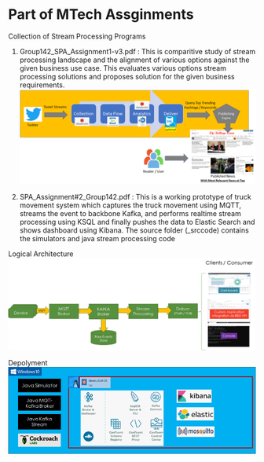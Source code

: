 # Part of MTech Assginments
Collection of Stream Processing Programs
1. Group142_SPA_Assignment1-v3.pdf : This is comparitive study of stream processing landscape and the alignment of various options against the given business use case. This evaluates various options stream processing solutions and proposes solution for the given business requirements.
![Alt text](/_images/assignment1_architecture.png?raw=true "Proposed Solution")

2. SPA_Assignment#2_Group142.pdf : This is a working prototype of truck movement system which captures the truck movement using MQTT, streams the event to backbone Kafka, and performs realtime stream processing using KSQL and finally pushes the data to Elastic Search and shows dashboard using Kibana. The source folder (_srccode) contains the simulators and java stream processing code

Logical Architecture
![Alt text](/_images/assignment2_architecture_summary.png?raw=true "Logical Architecture")

Depolyment
![Alt text](/_images/assignment2_deployment.png?raw=true "Deployment")

